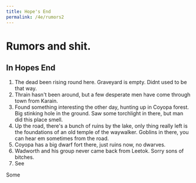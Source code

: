 ```yaml
---
title: Hope's End
permalink: /4e/rumors2
---
```


# Rumors and shit.

## In Hopes End
1. The dead been rising round here. Graveyard is empty. Didnt used to be that way.
2.  Thrain hasn't been around, but a few desperate men have come through town from Karain.
3.  Found something interesting the other day, hunting up in Coyopa forest. Big stinking hole in the ground. Saw some torchlight in there, but man did this place smell.
4.  Up the road, there's a bunch of ruins by the lake, only thing really left is the foundations of an old temple of the waywalker. Goblins in there, you can hear em sometimes from the road.
5.  Coyopa has a big dwarf fort there, just ruins now, no dwarves. 
6.  Wadworth and his group never came back from Leetok. Sorry sons of bitches.
7.  See 

Some